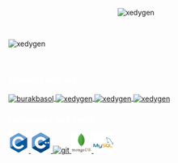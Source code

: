 <p align="center">
  <img src="https://github-readme-stats.vercel.app/api?username=xedygen&show_icons=true&locale=en&theme=dark" alt="xedygen" />
</p>
<br>
<p align="left">
  <img src="https://github-readme-stats.vercel.app/api/top-langs?username=xedygen&show_icons=true&locale=en&layout=compact&theme=dark" alt="xedygen" />
</p>
<br>

<h3 align="left" style="color: white;">Connect with me:</h3>
<p align="left">
  <a href="https://linkedin.com/in/burakbasol" target="blank">
    <img align="center" src="https://raw.githubusercontent.com/rahuldkjain/github-profile-readme-generator/master/src/images/icons/Social/linked-in-alt.svg" alt="burakbasol" height="30" width="40" />
  </a>
  <a href="https://kaggle.com/xedygen" target="blank">
    <img align="center" src="https://raw.githubusercontent.com/rahuldkjain/github-profile-readme-generator/master/src/images/icons/Social/kaggle.svg" alt="xedygen" height="30" width="40" />
  </a>
  <a href="https://instagram.com/xedygen" target="blank">
    <img align="center" src="https://raw.githubusercontent.com/rahuldkjain/github-profile-readme-generator/master/src/images/icons/Social/instagram.svg" alt="xedygen" height="30" width="40" />
  </a>
  <a href="https://www.leetcode.com/xedygen" target="blank">
    <img align="center" src="https://raw.githubusercontent.com/rahuldkjain/github-profile-readme-generator/master/src/images/icons/Social/leet-code.svg" alt="xedygen" height="30" width="40" />
  </a>
</p>

<h3 align="left" style="color: white;">Languages and Tools:</h3>
<p align="left">
  <a href="https://www.cprogramming.com/" target="_blank" rel="noreferrer"> 
    <img src="https://raw.githubusercontent.com/devicons/devicon/master/icons/c/c-original.svg" alt="c" width="40" height="40"/> 
  </a> 
  <a href="https://www.w3schools.com/cpp/" target="_blank" rel="noreferrer"> 
    <img src="https://raw.githubusercontent.com/devicons/devicon/master/icons/cplusplus/cplusplus-original.svg" alt="cplusplus" width="40" height="40"/> 
  </a> 
  <a href="https://git-scm.com/" target="_blank" rel="noreferrer"> 
    <img src="https://www.vectorlogo.zone/logos/git-scm/git-scm-icon.svg" alt="git" width="40" height="40"/> 
  </a> 
  <a href="https://www.mongodb.com/" target="_blank" rel="noreferrer"> 
    <img src="https://raw.githubusercontent.com/devicons/devicon/master/icons/mongodb/mongodb-original-wordmark.svg" alt="mongodb" width="40" height="40"/> 
  </a> 
  <a href="https://www.mysql.com/" target="_blank" rel="noreferrer"> 
    <img src="https://raw.githubusercontent.com/devicons/devicon/master/icons/mysql/mysql-original-wordmark.svg" alt="mysql" width="40" height="40"/> 
  </a> 
  <a href="https://opencv.org/" target="_blank" rel="noreferrer">
